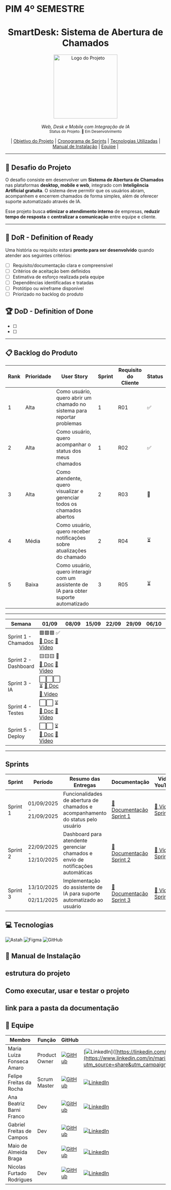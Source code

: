 # PIM 4º SEMESTRE
<h1 align="center"> <b>SmartDesk: Sistema de Abertura de Chamados</b></h1>

<p align="center">
  <img src="https://github.com/user-attachments/assets/b7a4ce2d-20f7-4a12-8cb4-530f36fb1950" width="200" alt="Logo do Projeto"><br><br>
  <i>Web, Desk e Mobile com Integração de IA</i><br>
  <sub>Status do Projeto: 🚧 Em Desenvolvimento</sub>
</p>

<div align="center">

| [Objetivo do Projeto](#objetivo-do-projeto) | [Cronograma de Sprints](#cronograma-de-sprints) | [Tecnologias Utilizadas](#tecnologias-utilizadas) | [Manual de Instalação](#manual-de-instalação) | [Equipe](#equipe) |

</div>

---

## 🎯 Desafio do Projeto

O desafio consiste em desenvolver um **Sistema de Abertura de Chamados** nas plataformas **desktop, mobile e web**, integrado com **Inteligência Artificial gratuita**.  O sistema deve permitir que os usuários abram, acompanhem e encerrem chamados de forma simples, além de oferecer suporte automatizado através de IA.  

Esse projeto busca **otimizar o atendimento interno** de empresas, **reduzir tempo de resposta** e **centralizar a comunicação** entre equipe e cliente.

---

## 🏃‍ DoR - Definition of Ready

Uma história ou requisito estará **pronto para ser desenvolvido** quando atender aos seguintes critérios:

- [ ] Requisito/documentação clara e compreensível  
- [ ] Critérios de aceitação bem definidos  
- [ ] Estimativa de esforço realizada pela equipe  
- [ ] Dependências identificadas e tratadas  
- [ ] Protótipo ou wireframe disponível 
- [ ] Priorizado no backlog do produto  

## 🏆 DoD - Definition of Done
- [ ]
- [ ] 

---

## 📋 Backlog do Produto

| Rank | Prioridade | User Story                                                                                     | Sprint | Requisito do Cliente | Status |
|------|------------|------------------------------------------------------------------------------------------------|--------|-----------------------|--------|
| 1    | Alta       | Como usuário, quero abrir um chamado no sistema para reportar problemas | 1      | R01                   | ✅      |
| 2    | Alta       | Como usuário, quero acompanhar o status dos meus chamados                                       | 1      | R02                   | ✅      |
| 3    | Alta       | Como atendente, quero visualizar e gerenciar todos os chamados abertos                          | 2      | R03                   | 🚧     |
| 4    | Média      | Como usuário, quero receber notificações sobre atualizações do chamado                          | 2      | R04                   | ⏳     |
| 5    | Baixa      | Como usuário, quero interagir com um assistente de IA para obter suporte automatizado           | 3      | R05                   | ⏳     |

---

Semana               | 01/09 | 08/09 | 15/09 | 22/09 | 29/09 | 06/10 | 13/10 | 20/10 | 27/10 | 03/11 | 10/11 | 17/11 | 24/11 | 30/11
-------------------- |-------|-------|-------|-------|-------|-------|-------|-------|-------|-------|-------|-------|-------|-------
Sprint 1 - Chamados  | 🟩🟩🟩 ✅ [📄 Doc](docs/Sprint-1-DoR-DoD.md) [🎥 Vídeo](https://youtube.com/...)
Sprint 2 - Dashboard |       🟨🟨🟨 🚧 [📄 Doc](docs/Sprint-2-DoR-DoD.md) [🎥 Vídeo](https://youtube.com/...)
Sprint 3 - IA        |               ⬜⬜⬜ ⏳ [📄 Doc](docs/Sprint-3-DoR-DoD.md) [🎥 Vídeo](https://youtube.com/...)
Sprint 4 - Testes    |                       ⬜⬜ ⏳ [📄 Doc](docs/Sprint-4-DoR-DoD.md) [🎥 Vídeo](https://youtube.com/...)
Sprint 5 - Deploy    |                           ⬜⬜ ⏳ [📄 Doc](docs/Sprint-5-DoR-DoD.md) [🎥 Vídeo](https://youtube.com/...)




---

## Sprints
| Sprint  | Período             | Resumo das Entregas                                                                 | Documentação                                  | Vídeo YouTube                     |
|---------|---------------------|-------------------------------------------------------------------------------------|-----------------------------------------------|-----------------------------------|
| Sprint 1 | 01/09/2025 - 21/09/2025 | Funcionalidades de abertura de chamados e acompanhamento do status pelo usuário       | [📄 Documentação Sprint 1](docs/Sprint-1-DoR-DoD.md) | [🎥 Vídeo Sprint 1](https://youtube.com/...) |
| Sprint 2 | 22/09/2025 - 12/10/2025 | Dashboard para atendente gerenciar chamados e envio de notificações automáticas       | [📄 Documentação Sprint 2](docs/Sprint-2-DoR-DoD.md) | [🎥 Vídeo Sprint 2](https://youtube.com/...) |
| Sprint 3 | 13/10/2025 - 02/11/2025 | Implementação do assistente de IA para suporte automatizado ao usuário               | [📄 Documentação Sprint 3](docs/Sprint-3-DoR-DoD.md) | [🎥 Vídeo Sprint 3](https://youtube.com/...) |

## 💻 Tecnologias

![Astah](https://img.shields.io/badge/Astah-3776AB?style=for-the-badge&logo=astah&logoColor=white)
![Figma](https://img.shields.io/badge/Figma-3776AB?style=for-the-badge&logo=figma&logoColor=white)
![GitHub](https://img.shields.io/badge/GitHub-000000?style=for-the-badge&logo=github&logoColor=white)

## 📖 Manual de Instalação


## estrutura do projeto

## Como executar, usar e testar o projeto

## link para a pasta da documentação 


## 👥 Equipe

| Membro                       | Função          | GitHub                                                                                     | LinkedIn                                                                                   |
|-----------------------------|-----------------|---------------------------------------------------------------------------------------------|--------------------------------------------------------------------------------------------|
| Maria Luíza Fonseca Amaro   | Product Owner   | [![GitHub](https://img.shields.io/badge/GitHub-000?style=for-the-badge&logo=github&logoColor=white)](https://github.com/MariaFAmaro01) | [![LinkedIn](https://img.shields.io/badge/LinkedIn-0e76a8?style=for-the-badge&logo=linkedin&logoColor=white)]([https://linkedin.com/in/maria-luiza-amaro-338305279](https://www.linkedin.com/in/maria-luiza-fonseca-amaro-338305279?utm_source=share&utm_campaign=share_via&utm_content=profile&utm_medium=ios_app)  |
| Felipe Freitas da Rocha     | Scrum Master    | [![GitHub](https://img.shields.io/badge/GitHub-000?style=for-the-badge&logo=github&logoColor=white)](https://github.com/Felipe-Freitas-Rocha) | [![LinkedIn](https://img.shields.io/badge/LinkedIn-0e76a8?style=for-the-badge&logo=linkedin&logoColor=white)](https://linkedin.com/in/felipefreitasrocha) |
| Ana Beatriz Barni Franco    | Dev | [![GitHub](https://img.shields.io/badge/GitHub-000?style=for-the-badge&logo=github&logoColor=white)](https://github.com/Anabarni) | [![LinkedIn](https://img.shields.io/badge/LinkedIn-0e76a8?style=for-the-badge&logo=linkedin&logoColor=white)](https://linkedin.com/in/anabeatrizfranco) |
| Gabriel Freitas de Campos   | Dev | [![GitHub](https://img.shields.io/badge/GitHub-000?style=for-the-badge&logo=github&logoColor=white)](https://github.com/GabrielFreitas2025) | [![LinkedIn](https://img.shields.io/badge/LinkedIn-0e76a8?style=for-the-badge&logo=linkedin&logoColor=white)](https://linkedin.com/in/gabrielfreitascampos) |
| Maio de Almeida Braga       | Dev | [![GitHub](https://img.shields.io/badge/GitHub-000?style=for-the-badge&logo=github&logoColor=white)](https://github.com/maioAB) | [![LinkedIn](https://img.shields.io/badge/LinkedIn-0e76a8?style=for-the-badge&logo=linkedin&logoColor=white)](https://linkedin.com/in/maiobraga) |
| Nicolas Furtado Rodrigues   | Dev | [![GitHub](https://img.shields.io/badge/GitHub-000?style=for-the-badge&logo=github&logoColor=white)](https://github.com/AkiraNyaprog) | [![LinkedIn](https://img.shields.io/badge/LinkedIn-0e76a8?style=for-the-badge&logo=linkedin&logoColor=white)](https://linkedin.com/in/nicolasfurtado) |
